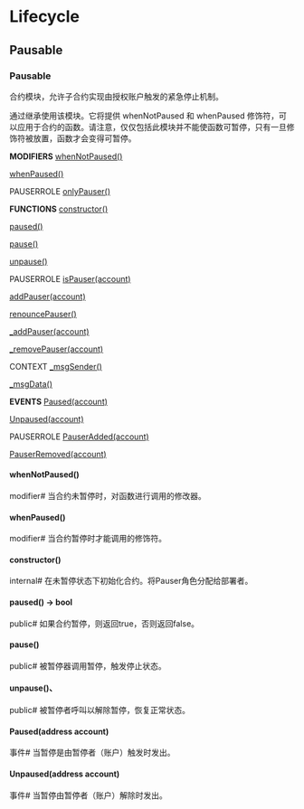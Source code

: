 # Lifecycle

## Pausable

### Pausable
合约模块，允许子合约实现由授权账户触发的紧急停止机制。

通过继承使用该模块。它将提供 whenNotPaused 和 whenPaused 修饰符，可以应用于合约的函数。请注意，仅仅包括此模块并不能使函数可暂停，只有一旦修饰符被放置，函数才会变得可暂停。

**MODIFIERS**
[whenNotPaused()](#whennotpaused)

[whenPaused()](#whenpaused)

PAUSERROLE
[onlyPauser()](./Access.md#onlypauser)

**FUNCTIONS**
[constructor()](#constructor)

[paused()](#paused-→-bool)

[pause()](#pause)

[unpause()](#unpause)

PAUSERROLE
[isPauser(account)](./Access.md#ispauseraddress-account-→-bool)

[addPauser(account)](./Access.md#addpauseraddress-account)

[renouncePauser()](./Access.md#renouncepauser)

[_addPauser(account)](./Access.md#_addpauseraddress-account)

[_removePauser(account)](./Access.md#_removepauseraddress-account)

CONTEXT
[_msgSender()](./GSN.md#_msgsender-→-address-payable)

[_msgData()](./GSN.md#_msgdata-→-bytes)

**EVENTS**
[Paused(account)](#pausedaddress-account)

[Unpaused(account)](#unpausedaddress-account)

PAUSERROLE
[PauserAdded(account)](./Access.md#pauseraddedaddress-account)

[PauserRemoved(account)](./Access.md#pauserremovedaddress-account)

#### whenNotPaused()
modifier#
当合约未暂停时，对函数进行调用的修改器。

#### whenPaused()
modifier#
当合约暂停时才能调用的修饰符。

#### constructor()
internal#
在未暂停状态下初始化合约。将Pauser角色分配给部署者。

#### paused() → bool
public#
如果合约暂停，则返回true，否则返回false。

#### pause()
public#
被暂停器调用暂停，触发停止状态。

#### unpause()、
public#
被暂停者呼叫以解除暂停，恢复正常状态。

#### Paused(address account)
事件#
当暂停是由暂停者（账户）触发时发出。

#### Unpaused(address account)
事件#
当暂停由暂停者（账户）解除时发出。